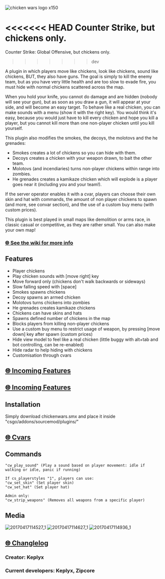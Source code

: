 ![chicken wars logo x150](https://cloud.githubusercontent.com/assets/23726131/25303338/cd6c64e2-2750-11e7-8890-daa6a24b3229.png)

<<<<<<< HEAD
Counter Strike, but chickens only.
=======
Counter Strike: Global Offensive, but chickens only.
>>>>>>> dev

A plugin in which players move like chickens, look like chickens, sound like chickens, BUT, they also have guns.
The goal is simply to kill the enemy team, but as you have very little health and are too slow to evade fire, you must hide with normal chickens scattered across the map.

When you hold your knife, you cannot do damage and are hidden (nobody will see your gun), but as soon as you draw a gun, it will appear at your side, and will become an easy target. To behave like a real chicken, you can make sounds with a menu (show it with the right key).
You would think it's easy, because you would just have to kill every chicken and hope you kill a player, but you cannot kill more than one non-player chicken until you kill yourself.

This plugin also modifies the smokes, the decoys, the molotovs and the he grenades:
* Smokes creates a lot of chickens so you can hide with them.
* Decoys creates a chicken with your weapon drawn, to bait the other team.
* Molotovs (and incendiaries) turns non-player chickens within range into zombies.
* He grenades creates a kamikaze chicken which will explode is a player goes near it (including you and your team!).

If the server operator enables it with a cvar, players can choose their own skin and hat with commands, the amount of non player chickens to spawn (and more, see convar section), and the use of a custom buy menu (with custom prices).

This plugin is best played in small maps like demolition or arms race, in classic casual or competitive, as they are rather small. You can also make your own map!

### [:globe_with_meridians: See the wiki for more info](https://github.com/Keplyx/chickenwars/wiki)

## Features

   * Player chickens
   * Play chicken sounds with [move right] key
   * Move forward only (chickens don't walk backwards or sideways)
   * Slow falling speed with [space]
   * Smokes spawns chickens
   * Decoy spawns an armed chicken
   * Molotovs turns chickens into zombies
   * He grenades creates kamikaze chickens
   * Chickens can have skins and hats
   * Spawns defined number of chickens in the map
   * Blocks players from killing non-player chickens
   * Use a custom buy menu to restrict usage of weapon, by pressing [move down] key after spawn (custom prices)
   * Hide view model to feel like a real chicken (little buggy with alt+tab and bot controlling, can be re-enabled)
   * Hide radar to help hiding with chickens
   * Customisation through cvars

## [:globe_with_meridians: Incoming Features](https://github.com/Keplyx/chickenwars/issues/1)

## [:globe_with_meridians: Incoming Features](https://github.com/Keplyx/chickenwars/issues/1)

## Installation

Simply download chickenwars.smx and place it inside "csgo/addons/sourcemod/plugins/"

## [:globe_with_meridians: Cvars](https://github.com/Keplyx/chickenwars/blob/master/chickenwars.cfg)

## Commands

    "cw_play_sound" (Play a sound based on player movement: idle if walking or idle, panic if running)

    If cs_playerstyles "1", players can use:
    "cw_set_skin" (Set player skin)
    "cw_set_hat" (Set player hat)

    Admin only:
    "cw_strip_weapons" (Removes all weapons from a specific player)

## Media

![20170417114527_1](https://cloud.githubusercontent.com/assets/23726131/25240615/93b86fb0-25f3-11e7-81b3-f5cbc9b34b3e.jpg)
![20170417114627_1](https://cloud.githubusercontent.com/assets/23726131/25240660/b1216458-25f3-11e7-8159-e830601399e7.jpg)
![20170417114936_1](https://cloud.githubusercontent.com/assets/23726131/25240671/bb424ace-25f3-11e7-983b-57f50e1cc7d4.jpg)

## [:globe_with_meridians: Changlelog](https://github.com/Keplyx/chickenwars/blob/master/Changlelog.md)

### Creator: Keplyx
### Current developers: Keplyx, Zipcore
